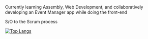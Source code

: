 Currently learning Assembly, Web Development, and collaboratively developing an Event Manager app while doing the front-end

S/O to the Scrum process <br>

[![Top Langs](https://github-readme-stats.vercel.app/api/top-langs/?username=davidborucki&theme=radical&layout=compact)](https://github.com/anuraghazra/github-readme-stats)
